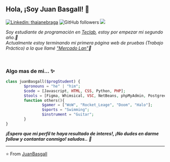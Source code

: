 <h2>Hola, ¡Soy Juan Basgall! 👋</h2>

[![Linkedin: thaianebraga](https://img.shields.io/badge/-Juan-blue?style=flat-square&logo=Linkedin&logoColor=white&link=https://www.linkedin.com/in/juanangelbasgall/)](https://www.linkedin.com/in/juanangelbasgall/)
![GitHub followers](https://img.shields.io/github/followers/JuanBasgall?label=Follow&style=social)
![](https://visitor-badge.glitch.me/badge?page_id=JuanBasgall.JuanBasgall)
<br>
<p><em>Soy estudiante de programación en <a href="https://www.teclab.edu.ar/">Teclab</a>, estoy por empezar mi segundo año.💪
  <br>Actualmente estoy terminando mi primera página web de pruebas (Trabajo Práctico) a la que llamé <a href="https://mercadolan.000webhostapp.com/">"Mercado Lan"</a>🔭</em></p>
<br>

  
### Algo mas de mi... ✨
  
  
  
```PHP
class juanBasgall($progStudent) {
        $pronouns = "he" | "him";
        $code = [Javascript, HTML, CSS, Python, PHP];
        $tools = [Figma, Whimsical, VSC, NetBeans, phpMyAdmin, Postgree, SQL];
        function others(){
                $gamer = ["WoW", "Rocket_Leage", "Doom", "Halo"];
                $sports = "Swimming";
                $instrument = "Guitar";       
        }
}
```

<!--
**JuanBasgall/JuanBasgall** is a ✨ _special_ ✨ repository because its `README.md` (this file) appears on your GitHub profile.

Here are some ideas to get you started:

- 🔭 I’m currently working on ...
- 🌱 I’m currently learning ...
- 👯 I’m looking to collaborate on ...
- 🤔 I’m looking for help with ...
- 💬 Ask me about ...
- 📫 How to reach me: ...
- 😄 Pronouns: ...
- ⚡ Fun fact: ...
-->

  
  
  
  
  <em><b>¡Espero que mi perfil te haya resultado de interes!, ¡No dudes en darme follow y contantar conmigo! saludos..</b> 🙂</em>
  
  ---
  
  ⭐️ From [JuanBasgall](https://github.com/JuanBasgall)
